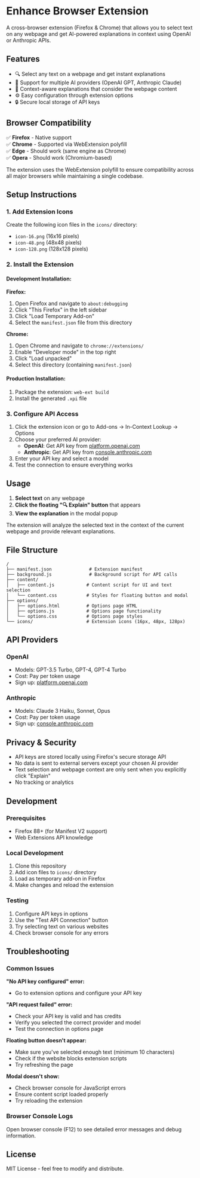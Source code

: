 # Enhance Browser Extension

A cross-browser extension (Firefox & Chrome) that allows you to select text on any webpage and get AI-powered explanations in context using OpenAI or Anthropic APIs.

## Features

- 🔍 Select any text on a webpage and get instant explanations
- 🤖 Support for multiple AI providers (OpenAI GPT, Anthropic Claude)
- 🎯 Context-aware explanations that consider the webpage content
- ⚙️ Easy configuration through extension options
- 🔒 Secure local storage of API keys

## Browser Compatibility

✅ **Firefox** - Native support  
✅ **Chrome** - Supported via WebExtension polyfill  
✅ **Edge** - Should work (same engine as Chrome)  
✅ **Opera** - Should work (Chromium-based)

The extension uses the WebExtension polyfill to ensure compatibility across all major browsers while maintaining a single codebase.

## Setup Instructions

### 1. Add Extension Icons
Create the following icon files in the `icons/` directory:
- `icon-16.png` (16x16 pixels)
- `icon-48.png` (48x48 pixels) 
- `icon-128.png` (128x128 pixels)

### 2. Install the Extension

#### Development Installation:

**Firefox:**
1. Open Firefox and navigate to `about:debugging`
2. Click "This Firefox" in the left sidebar
3. Click "Load Temporary Add-on"
4. Select the `manifest.json` file from this directory

**Chrome:**
1. Open Chrome and navigate to `chrome://extensions/`
2. Enable "Developer mode" in the top right
3. Click "Load unpacked"
4. Select this directory (containing `manifest.json`)

#### Production Installation:
1. Package the extension: `web-ext build`
2. Install the generated `.xpi` file

### 3. Configure API Access

1. Click the extension icon or go to Add-ons → In-Context Lookup → Options
2. Choose your preferred AI provider:
   - **OpenAI**: Get API key from [platform.openai.com](https://platform.openai.com/api-keys)
   - **Anthropic**: Get API key from [console.anthropic.com](https://console.anthropic.com/account/keys)
3. Enter your API key and select a model
4. Test the connection to ensure everything works

## Usage

1. **Select text** on any webpage
2. **Click the floating "🔍 Explain" button** that appears
3. **View the explanation** in the modal popup

The extension will analyze the selected text in the context of the current webpage and provide relevant explanations.

## File Structure

```
/
├── manifest.json              # Extension manifest
├── background.js              # Background script for API calls
├── content/
│   ├── content.js            # Content script for UI and text selection
│   └── content.css           # Styles for floating button and modal
├── options/
│   ├── options.html          # Options page HTML
│   ├── options.js            # Options page functionality
│   └── options.css           # Options page styles
└── icons/                    # Extension icons (16px, 48px, 128px)
```

## API Providers

### OpenAI
- Models: GPT-3.5 Turbo, GPT-4, GPT-4 Turbo
- Cost: Pay per token usage
- Sign up: [platform.openai.com](https://platform.openai.com)

### Anthropic
- Models: Claude 3 Haiku, Sonnet, Opus
- Cost: Pay per token usage  
- Sign up: [console.anthropic.com](https://console.anthropic.com)

## Privacy & Security

- API keys are stored locally using Firefox's secure storage API
- No data is sent to external servers except your chosen AI provider
- Text selection and webpage context are only sent when you explicitly click "Explain"
- No tracking or analytics

## Development

### Prerequisites
- Firefox 88+ (for Manifest V2 support)
- Web Extensions API knowledge

### Local Development
1. Clone this repository
2. Add icon files to `icons/` directory
3. Load as temporary add-on in Firefox
4. Make changes and reload the extension

### Testing
1. Configure API keys in options
2. Use the "Test API Connection" button
3. Try selecting text on various websites
4. Check browser console for any errors

## Troubleshooting

### Common Issues

**"No API key configured" error:**
- Go to extension options and configure your API key

**"API request failed" error:**
- Check your API key is valid and has credits
- Verify you selected the correct provider and model
- Test the connection in options page

**Floating button doesn't appear:**
- Make sure you've selected enough text (minimum 10 characters)
- Check if the website blocks extension scripts
- Try refreshing the page

**Modal doesn't show:**
- Check browser console for JavaScript errors
- Ensure content script loaded properly
- Try reloading the extension

### Browser Console Logs
Open browser console (F12) to see detailed error messages and debug information.

## License

MIT License - feel free to modify and distribute.